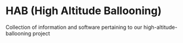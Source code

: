 HAB (High Altitude Ballooning)
===

Collection of information and software pertaining to our high-altitude-ballooning project
